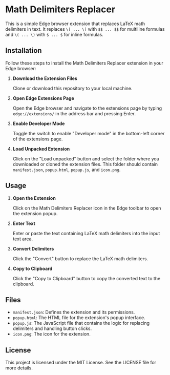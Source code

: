 # Math Delimiters Replacer

This is a simple Edge browser extension that replaces LaTeX math delimiters in text. It replaces `\[ ... \]` with `$$ ... $$` for multiline formulas and `\( ... \)` with `$ ... $` for inline formulas.

## Installation

Follow these steps to install the Math Delimiters Replacer extension in your Edge browser:

1. **Download the Extension Files**

   Clone or download this repository to your local machine.

2. **Open Edge Extensions Page**

   Open the Edge browser and navigate to the extensions page by typing `edge://extensions/` in the address bar and pressing Enter.

3. **Enable Developer Mode**

   Toggle the switch to enable "Developer mode" in the bottom-left corner of the extensions page.

4. **Load Unpacked Extension**

   Click on the "Load unpacked" button and select the folder where you downloaded or cloned the extension files. This folder should contain `manifest.json`, `popup.html`, `popup.js`, and `icon.png`.

## Usage

1. **Open the Extension**

   Click on the Math Delimiters Replacer icon in the Edge toolbar to open the extension popup.

2. **Enter Text**

   Enter or paste the text containing LaTeX math delimiters into the input text area.

3. **Convert Delimiters**

   Click the "Convert" button to replace the LaTeX math delimiters.

4. **Copy to Clipboard**

   Click the "Copy to Clipboard" button to copy the converted text to the clipboard.

## Files

- `manifest.json`: Defines the extension and its permissions.
- `popup.html`: The HTML file for the extension's popup interface.
- `popup.js`: The JavaScript file that contains the logic for replacing delimiters and handling button clicks.
- `icon.png`: The icon for the extension.

## License

This project is licensed under the MIT License. See the LICENSE file for more details.
